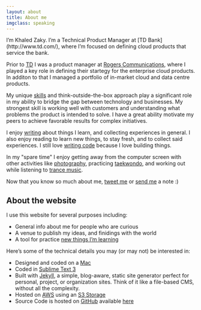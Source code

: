 ```yaml
---
layout: about
title: About me
imgclass: speaking
---
```


<p class="lead" markdown="1">I’m Khaled Zaky. I’m a Technical Product Manager at [TD Bank](http://www.td.com/), where I’m focused on defining cloud products that service the bank.</p>

Prior to [TD](http://www.td.com/) I was a product manager at [Rogers Communications](http://rogers.com/), where I played a key role in defining their startegy for the enterprise cloud products. In additon to that I managed a portfolio of in-market cloud and data centre products.

My unique [skills](/resume/) and think-outside-the-box approach play a significant role in my ability to bridge the gap between technology and businesses. My strongest skill is working well with customers and understanding what problems the product is intended to solve. I have a great ability motivate my peers to achieve favorable results for complex initiatives.

I enjoy [writing](/blog/) about things I learn, and collecting experiences in general. I also enjoy reading to learn new things, to stay fresh, and to collect said experiences. I still love [writing code](https://github.com/kzaky?tab=repositories) because I love building things.

In my "spare time" I enjoy getting away from the computer screen with other activities like [photography](http://www.instagram.com/kzaky/), practicing [taekwondo](https://en.wikipedia.org/wiki/Taekwondo), and working out while listening to [trance music](https://en.wikipedia.org/wiki/Trance_music).

Now that you know so much about me, [tweet me](http://twitter.com/home?status=@kzaky%20Hi%20KZ!) or [send me](mailto:zakykhaled@gmail.com) a note :)

## About the website

I use this website for several purposes including:

- General info about me for people who are curious
- A venue to publish my ideas, and finidings with the world
- A tool for practice [new things I’m learning](https://github.com/kzaky/khaledzaky.com)

Here’s some of the technical details you may (or may not) be interested in:

- Designed and coded on a [Mac](http://www.apple.com/macbook-air)
- Coded in [Sublime Text 3](http://www.sublimetext.com/3)
- Built with [Jekyll](http://jekyllrb.com/), a simple, blog-aware, static site generator perfect for personal, project, or organization sites. Think of it like a file-based CMS, without all the complexity.
- Hosted on [AWS](http://aws.amazon.com) using an [S3 Storage](https://aws.amazon.com/s3/)
- Source Code is hosted on [GitHub](https://github.com) available [here](https://github.com/kzaky/khaledzaky.com)
